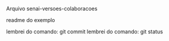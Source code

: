 Arquivo senai-versoes-colaboracoes

readme do exemplo

lembrei do comando: git commit
lembrei do comando: git status

